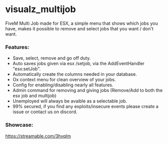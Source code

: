 # visualz_multijob

FiveM Multi Job made for ESX, a simple menu that shows which jobs you have, makes it possible to remove and select jobs that you want / don't want.

### Features:

- Save, select, remove and go off duty.
- Auto saves jobs given via esx /setjob, via the AddEventHandler "esx:setJob".
- Automatically create the columns needed in your database.
- Ox context menu for clean overview of your jobs.
- Config for enabling/disabling nearly all features.
- Admin command for removing and giving jobs (Remove/Add to both the esx job and multijob)
- Unemployed will always be avaible as a selectable job.
- 99% secured, if you find any exploits/insecure events please create a issue or contact us on discord.

### Showcase:

https://streamable.com/3hvqlm
